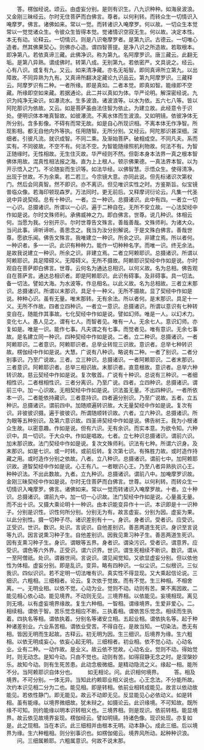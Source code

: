 <!-- { "loadSidebar": true } -->
　　答。楞伽经说。颂云。由虚妄分别。是则有识生。八九识种种。如海泉波浪。又金刚三昧经云。尔时无住菩萨而白佛言。尊者。以何利转。而转众生一切情识入唵摩罗。佛言。诸佛如来。常以一觉。而转诸识入唵摩罗。何以故。一切众生本觉常以一觉觉诸众生。令彼众生皆得本觉。觉诸情识空寂无生。何以故。决定本性。本无有动。论释云。一切情识。则是八识奄摩罗者。是第九识。古德云。一切唯心造者。然其佛果契心。则佛亦心造。谓四智菩提。是净八识之所造故。若取根本。即净第八。若依真谛三藏。此佛净识。称为第九。名阿摩罗识。唐三藏云。此翻无垢。是第八异熟。谓成佛时。转第八成。无别第九。若依密严。文具说之。经云。心有八识。或复有九。又云。如来清净藏。亦名无垢智。即同真谛所立第九。以出障故。不同异熟为九有。又真谛所翻决定藏论九识品云。第九阿摩罗识。三藏释云。阿摩罗识有二种。一者所缘。即是真如。二者本觉。即真如智。能缘即不空藏。所缘即空如来藏。若据通论。此二并以真如为体。华严论明。解深密经说。九识为纯净无染识。如瀑流水。生多波浪。诸波浪等。以水为依。五六七八等。皆以阿陀那识为依故。又云。如是菩萨虽由法住智为依止。为建立故。此经意令于识处。便明识体本唯真智故。如彼瀑流。不离水体而生波浪。又如明镜。依彼净体无所分别。含多影像。不碍有而常无故。如是自心所现识相。不离本体无作净智。所现影相。都无自他内外等执。任用随智。无所分别。又经云。阿陀那识甚深细。深细者。引彼凡流。就识成智。不同二乘。及渐始菩萨。破相成空。不同凡夫。系而实有。不同彼故。不空不有。何法不空。为智能随缘照机利物故。何法不有。为智正随缘时。无性相故。无生住灭故。华严经则不然。但彰本身本法界一真之根本智佛体用故。混真性相法报之海。直为上上根人。顿示佛果德。一真法界本智。以为开示悟入之门。不论随妄而生识等。如法华经。以佛智慧。示悟众生。使得清净。出现于世故。不为余乘。若二若三。今宗镜大意。亦同此说。但先标诸识次第权门。然后会同真智。然不即识。亦不离识。但见唯识实性之时。方鉴斯旨。似宝镜普临众像。若海印顿现森罗。万法同时。更无前后。又释摩诃衍论云。凡集一代圣说中异说契经。总有十种识。一者。立一种识。总摄诸识。此中有四。一者立一切一心识。总摄诸识。所谓以一心识。遍于二种自在。无所不安立故。一心法契经中作如是说。尔时文殊师利。承佛威神之力。即白佛言。世尊。说几种识。体相云何。当愿为我。分别开示。尔时世尊告文殊言。善哉善哉。文殊师利。为诸大众。当问此事。谛听谛听。善思念之。我当为汝分别解说。于是文殊白佛言。善哉世尊。愿欲乐闻。佛告文殊言。我唯建立一种识。所余之识。非建立焉。所以者何。一种识者。多一一识。此识有种种力。能作一切种种名字。而唯一识。终无余法。是故我说建立一种识。所余之识。非建立焉。二者立阿赖耶识。总摄诸识。所谓以阿赖耶识。具足障碍义。无障碍义。无所不摄故。阿赖耶识契经中作如是说。尔时观自在菩萨即白佛言。世尊。云何名为通达总相识。以何义故。名为总相。佛告观自在菩萨言。通达总相识者。即是阿赖耶识。此识有碍事。及非碍事。具一切法。备一切法。譬如大海。为水波等。作总相名。以此义故。名为总相故。三者立末那识。总摄诸识。所谓以末那识。具足十一种义。无所不摄故。显了契经中作如是说。种种心识。虽有无量。唯末那转。无有余法。所以者何。是末那识。具足十一义。无所不作故。四者立四种识。一者立一意识。总摄诸识。所谓以意识有七种转变自在。随能作其事故。七化契经中作如是说。譬如幻师。唯是一人。以幻术力。变化七人。愚人见之。谓有七人。而智者见。唯有一人。无余七人。意识幻师。亦复如是。唯是一识。能作七事。凡夫谓之有七事。而觉者见。唯有意识。无余七事故。是名建立同一种识。四种契经中作如是说。二者。立二种识。总摄诸识。一者阿赖耶识。二者意识。阿赖耶识者。总举业转现三识故。意识者。总举七种转识故。楞伽经中作如是说。大慧。广说有八种识。略说有二种。一者了别识。二者分别事识。乃至广说故。三者。立三种识。总摄诸识。一者阿赖耶识。二者末那识。三者意识。阿赖耶识者。总举三相识故。末那识者。直意根故。意识者。总举六种转识故。慈云契经中作如是说。复次敬首。广说有十种识。总说有三种识。一者细相性识。二者根相性识。三者分离识。乃至广说。四者。立四种识。总摄诸识。谓前三中。加一心识故。无相契经中作如是说。识法虽无量。不出四种识。一者所依本一识。二者能依持藏识。三者意持识。四者遍分别识。乃至广说故。五者。立五种识。总摄诸识。谓前四中。加随顺遍转识故。大无量契经中作如是说。复次有识。非彼彼识摄。遍于彼彼识。所谓随顺转识故。六者。立六种识。总摄诸识。所为眼等五种别识。及第六意识故。四圣谛契经中作如是说。佛告树王。我为小根诸众生故。以密意趣。作如是说。但有六识。无有余识。而实本意。为欲令知。六种识中。具一切识。于大众中。作如是唱故。七者。立七种识总摄诸识。谓前六识。加末那识故。法门契经中作如是说。复次文殊师利。识法有七种。所谓六识身。及末那识。如是七识。或一时转。或前后转。复次第七识。有殊胜力故。或时造作持藏之用。或时造作分别之依故。八者。立八种识。总摄诸识。谓前七中。加阿赖耶识故。道智契经中作如是说。心王有八。一者眼识心王。乃至八者异熟执识心王。种种识法。不出此数故。九者。立九种识。总摄诸识。谓前八中。加唵摩罗识故。金刚三昧契经中作如是说。尔时无住菩萨而白佛言。世尊。以何利转。而转众生一切情识入唵摩罗。佛言。诸佛如来。常以一觉而转诸识入唵摩罗故。十者。立十种识。总摄诸识。谓前九中。加一切一心识故。法门契经中作如是说。心量虽无量。而不出十识。又摄大乘论明十一种识。由本识能变异作十一识。本识即是十一识种子。分别是识性。识性何所分别。分别无为有。故言虚妄。分别为因。虚妄为果。以此分别性。摄一切种子尽。诸识差别有十一。身识。身者识。受者识。应受识。正受识。世识。数识。处识。言说识。自他差别识。善恶两道生死识。身识至言说等九识。因言说熏习种子生。自他差别识。因我见熏习种子生。善恶两道生死识。因有支熏习种子生。身识。谓眼等五界。身者识。谓染污识。受者识。谓意界。应受识。谓色等六外界。正受识。谓六识界。世识。谓生死相续不断识。数识。谓从一至阿僧祇。处识。谓器世间。言说识。谓见闻觉知。又欲显虚妄分别。但以依他性为体相。虚妄分别。即是乱识。变异。略有四种识。一似尘识。二似根识。三似我识。四似识识。若不定明一切法唯有识。真实性不得显现。又大乘起信论说。三细识。六粗相。三细相者。论云。复次依于觉故。而有不觉。生三种相。不相舍离。一。无明业相。以依不觉。心动为业。觉则不动。动则有苦。果不离因故。二能见相心依心动。能见境界。不动则无见。三境界相。以依能见。妄境相现。离见则无境。以有虚妄境界缘故。复生六种相。一智相。谓缘境界。生爱非爱心。二。相续相。谓依于智。苦乐觉念相应不断。三执着相。谓依苦乐觉念。相续而生执着。四执名等相。谓依执着。分别名等诸安立相。五起业相。谓依执名等。起于种种诸差别业。六业系苦相。谓依业受苦。不得自在。是故当知。一切染法。悉无有相。皆因无明而生起故。古释云。初无明为因。生三细识。后境界为缘。生六粗相。以依无明成妄心。依妄心起无明。三细相者。初业相。依不觉心动。心动名业。业有二种。一动作故。是业义。故云依不觉故。心动名业。觉则不动。得始觉时。则无动念。是知今动。只由不觉也。动则有苦。如得寂静无念之时。是涅槃妙乐。故知今动。则有生死苦患。此动念极微细。是精动隐流之义。缘起一相。能所不分。当阿赖耶识自体分也。
　　如无相论。问。此识相何境界。
　　答。相及境界。不可分别。一体无异。当知此约赖耶业相义说也。心王念法。不分能所故。次约本识见相二分为二也。能见相。即是转相。依前业相转成能见。故言以依动故能见。若依性静门。即无能见。故云不动即无见。反显能见心必依动义。如是转相。虽有能缘。以境界微细故。犹未辩之。如摄论云。此识缘境。不可知故。既所缘不可知。则约能缘以明本识转相义也。三境界相。则是现识。依前转相。能显境界。故云依见故境界妄现。楞伽经云。譬如明镜。持诸色像。现识处现。亦复如是。此之现相。当在本识。此三细相并由根本无明。动本静心。成此三细。后以境界为缘。生六种粗相。则分别事识也。如楞伽偈云。境界风所动。起种种识浪。
　　问。三细属赖耶。六粗属意识。何故不说末那。
